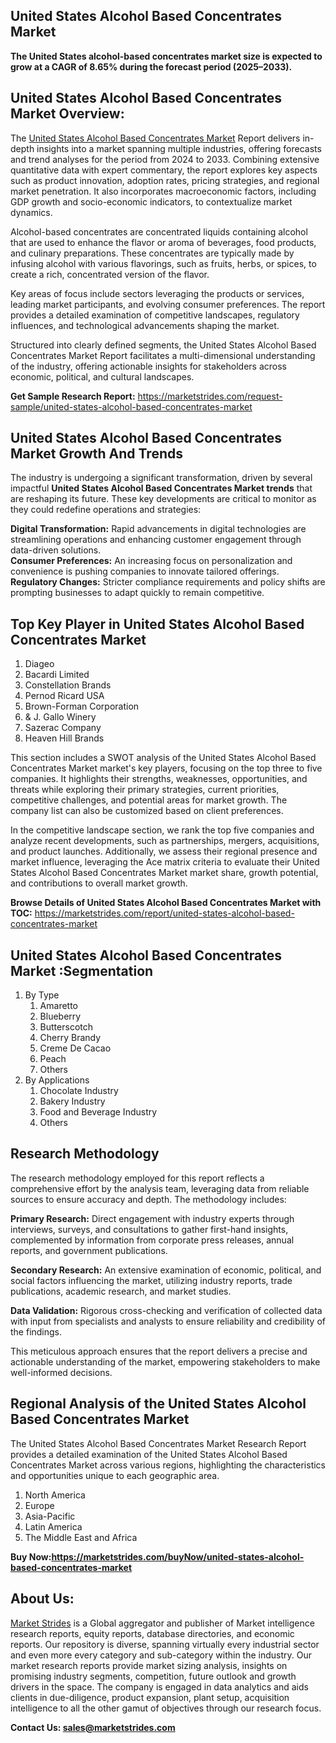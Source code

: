 <h2>United States Alcohol Based Concentrates Market</h2>
<p><strong>The United States alcohol-based concentrates market size is expected to grow at a CAGR of 8.65% during the forecast period (2025&ndash;2033).</strong></p>
<h2>United States Alcohol Based Concentrates Market Overview:</h2>
<p>The <a href="https://marketstrides.com/report/united-states-alcohol-based-concentrates-market">United States Alcohol Based Concentrates Market</a> Report delivers in-depth insights into a market spanning multiple industries, offering forecasts and trend analyses for the period from 2024 to 2033. Combining extensive quantitative data with expert commentary, the report explores key aspects such as product innovation, adoption rates, pricing strategies, and regional market penetration. It also incorporates macroeconomic factors, including GDP growth and socio-economic indicators, to contextualize market dynamics.</p>
<p>Alcohol-based concentrates are concentrated liquids containing alcohol that are used to enhance the flavor or aroma of beverages, food products, and culinary preparations. These concentrates are typically made by infusing alcohol with various flavorings, such as fruits, herbs, or spices, to create a rich, concentrated version of the flavor.</p>
<p>Key areas of focus include sectors leveraging the products or services, leading market participants, and evolving consumer preferences. The report provides a detailed examination of competitive landscapes, regulatory influences, and technological advancements shaping the market.</p>
<p>Structured into clearly defined segments, the United States Alcohol Based Concentrates Market Report facilitates a multi-dimensional understanding of the industry, offering actionable insights for stakeholders across economic, political, and cultural landscapes.</p>
<p><strong>Get Sample Research Report:</strong> <a href="https://marketstrides.com/request-sample/united-states-alcohol-based-concentrates-market">https://marketstrides.com/request-sample/united-states-alcohol-based-concentrates-market</a></p>
<h2>United States Alcohol Based Concentrates Market Growth And Trends</h2>
<p>The industry is undergoing a significant transformation, driven by several impactful <strong>United States Alcohol Based Concentrates Market trends</strong> that are reshaping its future. These key developments are critical to monitor as they could redefine operations and strategies:</p>
<p><strong>Digital Transformation:</strong> Rapid advancements in digital technologies are streamlining operations and enhancing customer engagement through data-driven solutions.<br /><strong>Consumer Preferences:</strong> An increasing focus on personalization and convenience is pushing companies to innovate tailored offerings.<br /><strong>Regulatory Changes:</strong> Stricter compliance requirements and policy shifts are prompting businesses to adapt quickly to remain competitive.</p>
<h2>Top Key Player in United States Alcohol Based Concentrates Market</h2>
<ol>
<li>Diageo</li>
<li>Bacardi Limited</li>
<li>Constellation Brands</li>
<li>Pernod Ricard USA</li>
<li>Brown-Forman Corporation</li>
<li>&amp; J. Gallo Winery</li>
<li>Sazerac Company</li>
<li>Heaven Hill Brands</li>
</ol>
<p>This section includes a SWOT analysis of the United States Alcohol Based Concentrates Market market's key players, focusing on the top three to five companies. It highlights their strengths, weaknesses, opportunities, and threats while exploring their primary strategies, current priorities, competitive challenges, and potential areas for market growth. The company list can also be customized based on client preferences.</p>
<p>In the competitive landscape section, we rank the top five companies and analyze recent developments, such as partnerships, mergers, acquisitions, and product launches. Additionally, we assess their regional presence and market influence, leveraging the Ace matrix criteria to evaluate their United States Alcohol Based Concentrates Market market share, growth potential, and contributions to overall market growth.</p>
<p><strong>Browse Details of United States Alcohol Based Concentrates Market with TOC:</strong> <a href="https://marketstrides.com/report/united-states-alcohol-based-concentrates-market">https://marketstrides.com/report/united-states-alcohol-based-concentrates-market</a></p>
<h2>United States Alcohol Based Concentrates Market :Segmentation</h2>
<ol>
<li>By Type
<ol>
<li>Amaretto</li>
<li>Blueberry</li>
<li>Butterscotch</li>
<li>Cherry Brandy</li>
<li>Creme De Cacao</li>
<li>Peach</li>
<li>Others</li>
</ol>
</li>
<li>By Applications
<ol>
<li>Chocolate Industry</li>
<li>Bakery Industry</li>
<li>Food and Beverage Industry</li>
<li>Others</li>
</ol>
</li>
</ol>
<h2>Research Methodology</h2>
<p>The research methodology employed for this report reflects a comprehensive effort by the analysis team, leveraging data from reliable sources to ensure accuracy and depth. The methodology includes:</p>
<p><strong>Primary Research:</strong> Direct engagement with industry experts through interviews, surveys, and consultations to gather first-hand insights, complemented by information from corporate press releases, annual reports, and government publications.</p>
<p><strong>Secondary Research:</strong> An extensive examination of economic, political, and social factors influencing the market, utilizing industry reports, trade publications, academic research, and market studies.</p>
<p><strong>Data Validation:</strong> Rigorous cross-checking and verification of collected data with input from specialists and analysts to ensure reliability and credibility of the findings.</p>
<p>This meticulous approach ensures that the report delivers a precise and actionable understanding of the market, empowering stakeholders to make well-informed decisions.</p>
<h2>Regional Analysis of the United States Alcohol Based Concentrates Market</h2>
<p>The United States Alcohol Based Concentrates Market Research Report provides a detailed examination of the United States Alcohol Based Concentrates Market across various regions, highlighting the characteristics and opportunities unique to each geographic area.</p>
<ol>
<li>North America</li>
<li>Europe</li>
<li>Asia-Pacific</li>
<li>Latin America</li>
<li>The Middle East and Africa</li>
</ol>
<p><strong>Buy Now:<a href="https://marketstrides.com/buyNow/united-states-alcohol-based-concentrates-market?price=single_price">https://marketstrides.com/buyNow/united-states-alcohol-based-concentrates-market</a></strong></p>
<h2>About Us:</h2>
<p><a href="https://marketstrides.com/">Market Strides</a> is a Global aggregator and publisher of Market intelligence research reports, equity reports, database directories, and economic reports. Our repository is diverse, spanning virtually every industrial sector and even more every category and sub-category within the industry. Our market research reports provide market sizing analysis, insights on promising industry segments, competition, future outlook and growth drivers in the space. The company is engaged in data analytics and aids clients in due-diligence, product expansion, plant setup, acquisition intelligence to all the other gamut of objectives through our research focus.</p>
<p><strong>Contact Us: <a href="mailto:sales@marketstrides.com">sales@marketstrides.com</a></strong></p>
